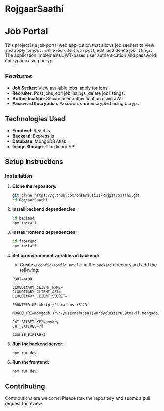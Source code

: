 # RojgaarSaathi

# Job Portal

This project is a job portal web application that allows job seekers to view and apply for jobs, while recruiters can post, edit, and delete job listings. The application implements JWT-based user authentication and password encryption using bcrypt.

## Features

- **Job Seeker**: View available jobs, apply for jobs.
- **Recruiter**: Post jobs, edit job listings, delete job listings.
- **Authentication**: Secure user authentication using JWT.
- **Password Encryption**: Passwords are encrypted using bcrypt.

## Technologies Used

- **Frontend**: React.js
- **Backend**: Express.js
- **Database**: MongoDB Atlas
- **Image Storage**: Cloudinary API


## Setup Instructions

### Installation

1. **Clone the repository:**
    ```bash
    git clone https://github.com/omkarauti11/RojgaarSaathi.git
    cd RojgaarSaathi
    ```

2. **Install backend dependencies:**
    ```bash
    cd backend
    npm install
    ```

3. **Install frontend dependencies:**
    ```bash
    cd frontend
    npm install
    ```

4. **Set up environment variables in backend:**
 
    - Create a `config/config.env` file in the `backend` directory and add the following:

    ```env
    PORT=4000

    CLOUDINARY_CLIENT_NAME=
    CLOUDINARY_CLIENT_API=
    CLOUDINARY_CLIENT_SECRET=
    
    FRONTEND_URL=http://localhost:5173
    
    MONGO_URI=mongodb+srv://username:password@cluster0.9t0akcl.mongodb.net
    
    JWT_SECRET_KEY=anykey
    JWT_EXPIRES=7d
    
    COOKIE_EXPIRE=5
    ```

6. **Run the backend server:**
    ```bash
    npm run dev
    ```

7. **Run the frontend:**
    ```bash
    npm run dev
    ```

## Contributing
Contributions are welcome! Please fork the repository and submit a pull request for review.



